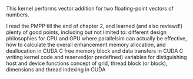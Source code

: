 This kernel performs vector addition for two floating-point vectors of numbers.

I read the PMPP till the end of chapter 2, and learned (and also reviewd!) plenty of good points, including but not limited to:
different design philosophies for CPU and GPU
where parallelsim can actually be effective, how to calculate the overall enhancement
memory allocation, and deallocation in CUDA C
free memory block and data transfers in CUDA C
writing kernel code and reserved(or predefined) variables for distiguishing host and device functions
concept of grid, thread block (or block), dimensions and thread indexing in CUDA
